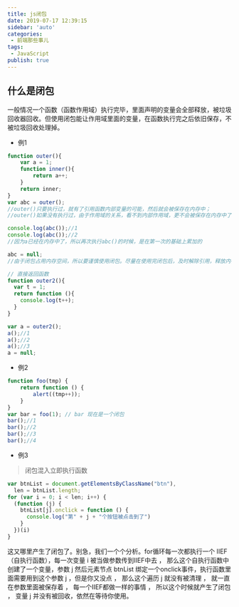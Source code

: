 ```yaml
--- 
title: js闭包
date: 2019-07-17 12:39:15
sidebar: 'auto'
categories: 
 - 前端那些事儿
tags: 
 - JavaScript
publish: true
---
```

## 什么是闭包

一般情况一个函数（函数作用域）执行完毕，里面声明的变量会全部释放，被垃圾回收器回收。但使用闭包能让作用域里面的变量，在函数执行完之后依旧保存，不被垃圾回收处理掉。

- 例1

```js
function outer(){
    var a = 1;
    function inner(){
        return a++;
    }
    return inner;
}
var abc = outer();
//outer()只要执行过，就有了引用函数内部变量的可能，然后就会被保存在内存中；
//outer()如果没有执行过，由于作用域的关系，看不到内部作用域，更不会被保存在内存中了；

console.log(abc());//1
console.log(abc());//2
//因为a已经在内存中了，所以再次执行abc()的时候，是在第一次的基础上累加的

abc = null;
//由于闭包占用内存空间，所以要谨慎使用闭包。尽量在使用完闭包后，及时解除引用，释放内存；

// 直接返回函数
function outer2(){
  var t = 1;
  return function (){
    console.log(t++);
  }
}

var a = outer2();
a();//1
a();//2
a();//3
a = null;
```

- 例2

```js
function foo(tmp) {
    return function () {
        alert((tmp++));
    }
}
var bar = foo(1); // bar 现在是一个闭包
bar();//1
bar();//2
bar();//3
bar();//4
```

- 例3

> 闭包混入立即执行函数

```js
var btnList = document.getElementsByClassName("btn"),
  len = btnList.length;
for (var i = 0; i < len; i++) {
  (function (j) {
    btnList[j].onclick = function () {
      console.log("第" + j + "个按钮被点击到了")
    }
  })(i)
}
```

这又哪里产生了闭包了。别急，我们一个个分析。for循环每一次都执行一个 IIEF （自执行函数），每一次变量 i 被当做参数传到IIEF中去 ， 那么这个自执行函数中创建了一个变量，参数 j 然后元素节点 btnList 绑定一个onclick事件，执行函数里面需要用到这个参数 j ，但是你又没点 ， 那么这个遍历 j 就没有被清理 ， 就一直在参数里面被保存着 ， 每一个IIEF都做一样的事情 ， 所以这个时候就产生了闭包 ， 变量 j 并没有被回收，依然在等待你使用。
